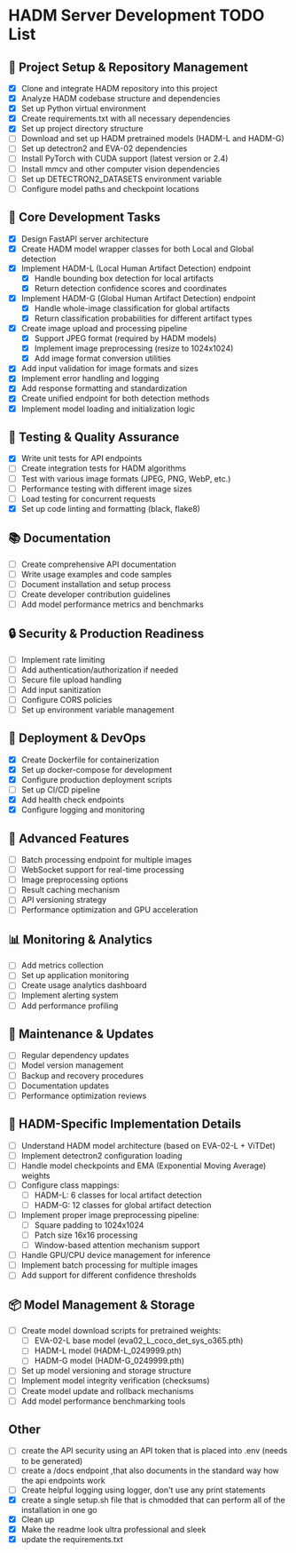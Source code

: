 # HADM Server Development TODO List



## 🚀 Project Setup & Repository Management
- [x] Clone and integrate HADM repository into this project
- [x] Analyze HADM codebase structure and dependencies
- [x] Set up Python virtual environment
- [x] Create requirements.txt with all necessary dependencies
- [x] Set up project directory structure
- [ ] Download and set up HADM pretrained models (HADM-L and HADM-G)
- [ ] Set up detectron2 and EVA-02 dependencies
- [ ] Install PyTorch with CUDA support (latest version or 2.4) 
- [ ] Install mmcv and other computer vision dependencies
- [ ] Set up DETECTRON2_DATASETS environment variable
- [ ] Configure model paths and checkpoint locations

## 🔧 Core Development Tasks
- [x] Design FastAPI server architecture
- [x] Create HADM model wrapper classes for both Local and Global detection
- [x] Implement HADM-L (Local Human Artifact Detection) endpoint
  - [x] Handle bounding box detection for local artifacts
  - [x] Return detection confidence scores and coordinates
- [x] Implement HADM-G (Global Human Artifact Detection) endpoint
  - [x] Handle whole-image classification for global artifacts
  - [x] Return classification probabilities for different artifact types
- [x] Create image upload and processing pipeline
  - [x] Support JPEG format (required by HADM models)
  - [x] Implement image preprocessing (resize to 1024x1024)
  - [x] Add image format conversion utilities
- [x] Add input validation for image formats and sizes
- [x] Implement error handling and logging
- [x] Add response formatting and standardization
- [x] Create unified endpoint for both detection methods
- [x] Implement model loading and initialization logic

## 🧪 Testing & Quality Assurance
- [x] Write unit tests for API endpoints
- [ ] Create integration tests for HADM algorithms
- [ ] Test with various image formats (JPEG, PNG, WebP, etc.)
- [ ] Performance testing with different image sizes
- [ ] Load testing for concurrent requests
- [x] Set up code linting and formatting (black, flake8)

## 📚 Documentation
- [ ] Create comprehensive API documentation
- [ ] Write usage examples and code samples
- [ ] Document installation and setup process
- [ ] Create developer contribution guidelines
- [ ] Add model performance metrics and benchmarks

## 🔒 Security & Production Readiness
- [ ] Implement rate limiting
- [ ] Add authentication/authorization if needed
- [ ] Secure file upload handling
- [ ] Add input sanitization
- [ ] Configure CORS policies
- [ ] Set up environment variable management

## 🚢 Deployment & DevOps
- [x] Create Dockerfile for containerization
- [x] Set up docker-compose for development
- [x] Configure production deployment scripts
- [ ] Set up CI/CD pipeline
- [x] Add health check endpoints
- [x] Configure logging and monitoring

## 🎯 Advanced Features
- [ ] Batch processing endpoint for multiple images
- [ ] WebSocket support for real-time processing
- [ ] Image preprocessing options
- [ ] Result caching mechanism
- [ ] API versioning strategy
- [ ] Performance optimization and GPU acceleration

## 📊 Monitoring & Analytics
- [ ] Add metrics collection
- [ ] Set up application monitoring
- [ ] Create usage analytics dashboard
- [ ] Implement alerting system
- [ ] Add performance profiling

## 🔄 Maintenance & Updates
- [ ] Regular dependency updates
- [ ] Model version management
- [ ] Backup and recovery procedures
- [ ] Documentation updates
- [ ] Performance optimization reviews

## 🧠 HADM-Specific Implementation Details
- [ ] Understand HADM model architecture (based on EVA-02-L + ViTDet)
- [ ] Implement detectron2 configuration loading
- [ ] Handle model checkpoints and EMA (Exponential Moving Average) weights
- [ ] Configure class mappings:
  - [ ] HADM-L: 6 classes for local artifact detection
  - [ ] HADM-G: 12 classes for global artifact detection
- [ ] Implement proper image preprocessing pipeline:
  - [ ] Square padding to 1024x1024
  - [ ] Patch size 16x16 processing
  - [ ] Window-based attention mechanism support
- [ ] Handle GPU/CPU device management for inference
- [ ] Implement batch processing for multiple images
- [ ] Add support for different confidence thresholds

## 📦 Model Management & Storage
- [ ] Create model download scripts for pretrained weights:
  - [ ] EVA-02-L base model (eva02_L_coco_det_sys_o365.pth)
  - [ ] HADM-L model (HADM-L_0249999.pth)
  - [ ] HADM-G model (HADM-G_0249999.pth)
- [ ] Set up model versioning and storage structure
- [ ] Implement model integrity verification (checksums)
- [ ] Create model update and rollback mechanisms
- [ ] Add model performance benchmarking tools

## Other
- [ ] create the API security using an API token that is placed into .env (needs to be generated)
- [ ] create a /docs endpoint ,that also documents in the standard way how the api endpoints work
- [ ] Create helpful logging using logger, don't use any print statements
- [x] create a single setup.sh file that is chmodded that can perform all of the installation in one go
- [x] Clean up
- [x] Make the readme look ultra professional and sleek
- [x] update the requirements.txt
